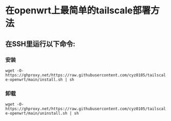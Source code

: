 # 在openwrt上最简单的tailscale部署方法
## 在SSH里运行以下命令:
### 安装
```wget -O- https://ghproxy.net/https://raw.githubusercontent.com/cyz0105/tailscale-openwrt/main/install.sh | sh```

### 卸载
```wget -O- https://ghproxy.net/https://raw.githubusercontent.com/cyz0105/tailscale-openwrt/main/uninstall.sh | sh```
